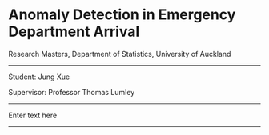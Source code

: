 Anomaly Detection in Emergency Department Arrival
=======================================

Research Masters, Department of Statistics, University of Auckland

--------------------------------------

Student: Jung Xue

Supervisor: Professor Thomas Lumley

------------------------------------------------------------------------------------------------------
Enter text here

------------------------------------------------------------------------------------------------------
